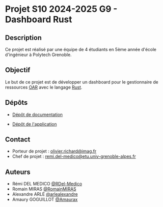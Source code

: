 # Projet S10 2024-2025 G9 - Dashboard Rust

## Description
Ce projet est réalisé par une équipe de 4 étudiants en 5ème année d'école d'ingénieur à Polytech Grenoble.

## Objectif
Le but de ce projet est de développer un dashboard pour le gestionnaire de ressources [OAR](https://oar.imag.fr/) avec le langage [Rust](https://www.rust-lang.org/fr).

## Dépôts

- [Dépôt de documentation](https://github.com/info5-groupe-9-dashboard-rust/docs)

- [Dépôt de l'application](https://github.com/info5-groupe-9-dashboard-rust/app)

## Contact
- Porteur de projet : olivier.richard@imag.fr
- Chef de projet : remi.del-medico@etu.univ-grenoble-alpes.fr

## Auteurs
- Rémi DEL MEDICO [@RDel-Medico](https://github.com/RDel-Medico)
- Romain MIRAS [@RomainMIRAS](https://github.com/RomainMIRAS)
- Alexandre ARLE [@arlealexandre](https://github.com/arlealexandre)
- Amaury GOGUILLOT [@Amaurax](https://github.com/Amaurax)

